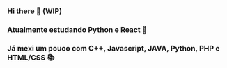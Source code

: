 ### Hi there 👋 (WIP)

### Atualmente estudando Python e React 🔭

### Já mexi um pouco com C++, Javascript, JAVA, Python, PHP e HTML/CSS 📚
